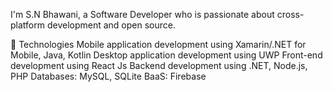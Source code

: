 I'm S.N Bhawani, a Software Developer who is passionate about cross-platform development and open source.

🚀 Technologies
Mobile application development using Xamarin/.NET for Mobile, Java, Kotlin
Desktop application development using UWP
Front-end development using React Js
Backend development using .NET, Node.js, PHP
Databases: MySQL, SQLite
BaaS: Firebase
